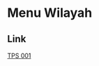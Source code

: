 # Menu Wilayah

## Link

[TPS 001](https://github.com/gigit-pemilu/pemilu-2024-92-papua-barat/tree/main/pilpres/hitung-suara/sub/92-papua-barat/sub/08-kaimana/sub/06-teluk-arguni-bawah/sub/2009-waromi/sub/001-tps)


